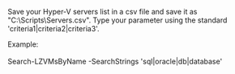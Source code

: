Save your Hyper-V servers list in a csv file and save it as "C:\Scripts\Servers.csv".
Type your parameter using the standard 'criteria1|criteria2|criteria3'.

Example:  \
\
Search-LZVMsByName -SearchStrings 'sql|oracle|db|database'
